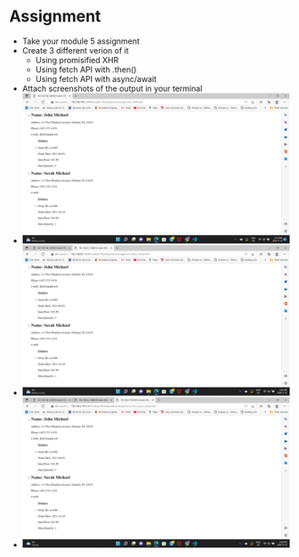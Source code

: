 # Assignment

- Take your module 5 assignment
- Create 3 different verion of it
  - Using promisified XHR
  - Using fetch API with .then()
  - Using fetch API with async/await
- Attach screenshots of the output in your terminal
- ![image](XHR.png)
- ![image](fetch_then.png)
- ![image](async_await.png)
